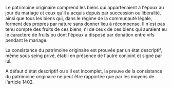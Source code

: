   
Le patrimoine originaire comprend les biens qui appartenaient à l'époux au jour du mariage et ceux qu'il a acquis depuis par succession ou libéralité, ainsi que tous les biens qui, dans le régime de la communauté légale, forment des propres par nature sans donner lieu à récompense. Il n'est pas tenu compte des fruits de ces biens, ni de ceux de ces biens qui auraient eu le caractère de fruits ou dont l'époux a disposé par donation entre vifs pendant le mariage.   

  
La consistance du patrimoine originaire est prouvée par un état descriptif, même sous seing privé, établi en présence de l'autre conjoint et signé par lui.  

  
A défaut d'état descriptif ou s'il est incomplet, la preuve de la consistance du patrimoine originaire ne peut être rapportée que par les moyens de l'article 1402.  
